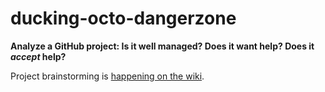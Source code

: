 # ducking-octo-dangerzone
**Analyze a GitHub project: Is it well managed? Does it want help? Does it _accept_ help?**

Project brainstorming is [happening on the wiki](https://github.com/dogweather/ducking-octo-dangerzone/wiki).
